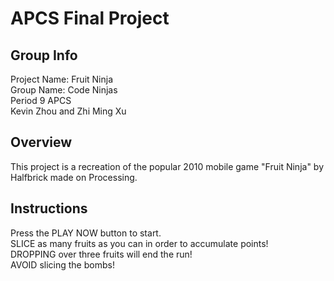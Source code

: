 # APCS Final Project
## Group Info
Project Name: Fruit Ninja  
Group Name: Code Ninjas  
Period 9 APCS  
Kevin Zhou and Zhi Ming Xu  
## Overview
This project is a recreation of the popular 2010 mobile game "Fruit Ninja" by Halfbrick made on Processing.
## Instructions
Press the PLAY NOW button to start.  
SLICE as many fruits as you can in order to accumulate points!  
DROPPING over three fruits will end the run!  
AVOID slicing the bombs!  
